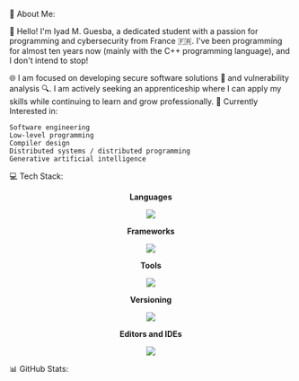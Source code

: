 💫 About Me:

👋 Hello! I'm Iyad M. Guesba, a dedicated student with a passion for programming and cybersecurity from France 🇫🇷. I've been programming for almost ten years now (mainly with the C++ programming language), and I don't intend to stop!

🌐 I am focused on developing secure software solutions 🔐 and vulnerability analysis 🔍. I am actively seeking an apprenticeship where I can apply my skills while continuing to learn and grow professionally. 🚀
Currently Interested in:

    Software engineering
    Low-level programming
    Compiler design
    Distributed systems / distributed programming
    Generative artificial intelligence

💻 Tech Stack:
<p align="center"><b>Languages</b></p>
<p align="center">
  <a href="https://skillicons.dev">
    <img src="https://skillicons.dev/icons?i=c,cpp,java,py,ocaml,rust,scala,js,ts,haskell,html,lua" />
  </a>
</p>
<p align="center"><b>Frameworks</b></p>
<p align="center">
  <a href="https://skillicons.dev">
    <img src="https://skillicons.dev/icons?i=qt,tauri,react,vue,django" />
  </a>
</p>
<p align="center"><b>Tools</b></p>
<p align="center">
  <a href="https://skillicons.dev">
    <img src="https://skillicons.dev/icons?i=cmake,gradle,docker,oracle,mysql" />
  </a>
</p>
<p align="center"><b>Versioning</b></p>
<p align="center">
  <a href="https://skillicons.dev">
    <img src="https://skillicons.dev/icons?i=git,github,gitlab" />
  </a>
</p>
<p align="center"><b>Editors and IDEs</b></p>
<p align="center">
  <a href="https://skillicons.dev">
    <img src="https://skillicons.dev/icons?i=vscode,visualstudio,idea,clion,qt" />
  </a>
</p>
📊 GitHub Stats:

<br/>
<br/>
<!-- Proudly created with GPRM ( https://gprm.itsvg.in ) -->
